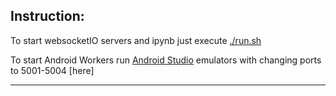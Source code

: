 ##  Instruction:
To start websocketIO servers and ipynb just execute [./run.sh](run.sh)

To start Android Workers run [Android Studio](https://developer.android.com/studio/) emulators with changing ports to 5001-5004 [here]   

***